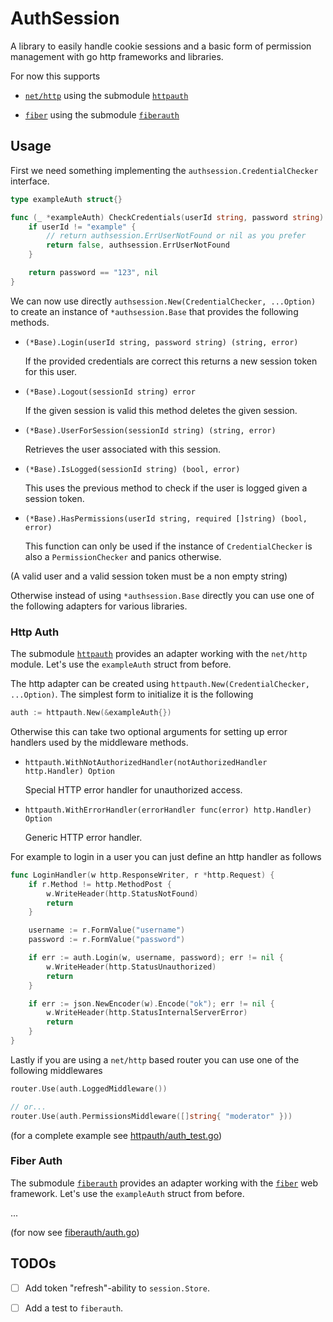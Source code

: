# AuthSession

A library to easily handle cookie sessions and a basic form of permission management with go http frameworks and libraries.

For now this supports

-   [`net/http`](https://pkg.go.dev/net/http) using the submodule [`httpauth`](./httpauth)

-   [`fiber`](https://github.com/gofiber/fiber) using the submodule [`fiberauth`](./fiberauth)

## Usage

First we need something implementing the `authsession.CredentialChecker` interface.

```go
type exampleAuth struct{}

func (_ *exampleAuth) CheckCredentials(userId string, password string) (bool, error) {
	if userId != "example" {
        // return authsession.ErrUserNotFound or nil as you prefer
		return false, authsession.ErrUserNotFound
	}

	return password == "123", nil
}
```

We can now use directly `authsession.New(CredentialChecker, ...Option)` to create an instance of `*authsession.Base` that provides the following methods.

-   `(*Base).Login(userId string, password string) (string, error)`

    If the provided credentials are correct this returns a new session token for this user.

-   `(*Base).Logout(sessionId string) error`

    If the given session is valid this method deletes the given session.

-   `(*Base).UserForSession(sessionId string) (string, error)`

    Retrieves the user associated with this session.

-   `(*Base).IsLogged(sessionId string) (bool, error)`

    This uses the previous method to check if the user is logged given a session token.

-   `(*Base).HasPermissions(userId string, required []string) (bool, error)`

    This function can only be used if the instance of `CredentialChecker` is also a `PermissionChecker` and panics otherwise.

(A valid user and a valid session token must be a non empty string)

Otherwise instead of using `*authsession.Base` directly you can use one of the following adapters for various libraries.

### Http Auth

The submodule [`httpauth`](./httpauth) provides an adapter working with the `net/http` module. Let's use the `exampleAuth` struct from before.

The http adapter can be created using `httpauth.New(CredentialChecker, ...Option)`. The simplest form to initialize it is the following

```go
auth := httpauth.New(&exampleAuth{})
```

Otherwise this can take two optional arguments for setting up error handlers used by the middleware methods.

-   `httpauth.WithNotAuthorizedHandler(notAuthorizedHandler http.Handler) Option`

    Special HTTP error handler for unauthorized access.

-   `httpauth.WithErrorHandler(errorHandler func(error) http.Handler) Option`

    Generic HTTP error handler.

For example to login in a user you can just define an http handler as follows

```go
func LoginHandler(w http.ResponseWriter, r *http.Request) {
    if r.Method != http.MethodPost {
        w.WriteHeader(http.StatusNotFound)
        return
    }

    username := r.FormValue("username")
    password := r.FormValue("password")

    if err := auth.Login(w, username, password); err != nil {
        w.WriteHeader(http.StatusUnauthorized)
        return
    }

    if err := json.NewEncoder(w).Encode("ok"); err != nil {
        w.WriteHeader(http.StatusInternalServerError)
        return
    }
}
```

Lastly if you are using a `net/http` based router you can use one of the following middlewares

```go
router.Use(auth.LoggedMiddleware())

// or...
router.Use(auth.PermissionsMiddleware([]string{ "moderator" }))
```

(for a complete example see [httpauth/auth_test.go](./httpauth/auth_test.go))

### Fiber Auth

The submodule [`fiberauth`](./fiberauth) provides an adapter working with the [`fiber`](https://github.com/gofiber/fiber) web framework. Let's use the `exampleAuth` struct from before.

...

(for now see [fiberauth/auth.go](./fiberauth/auth.go))

## TODOs

-   [ ] Add token "refresh"-ability to `session.Store`.

-   [ ] Add a test to `fiberauth`.
